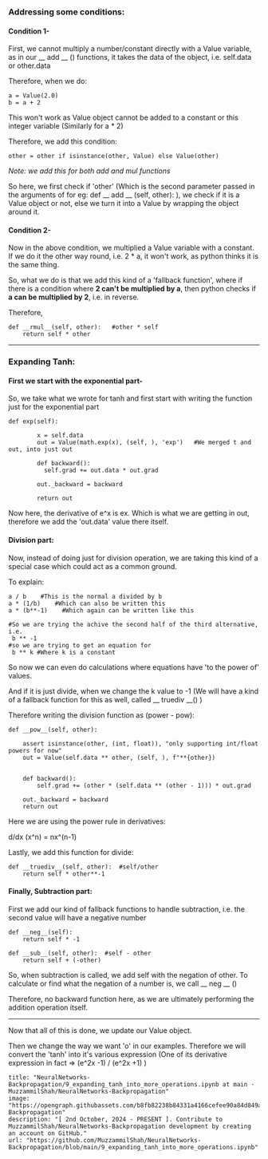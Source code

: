 
### Addressing some conditions:

#### Condition 1-
First, we cannot multiply a number/constant directly with a Value variable, as in our __ add __ () functions, it takes the data of the object, i.e. self.data or other.data

Therefore, when we do:
```
a = Value(2.0)
b = a + 2
```

This won't work as Value object cannot be added to a constant or this integer variable (Similarly for a * 2)


Therefore, we add this condition:
```
other = other if isinstance(other, Value) else Value(other)
```
*Note: we add this for both add and mul functions*

So here, we first check if 'other' (Which is the second parameter passed in the arguments of for eg: def __ add __ (self, other): ), we check if it is a Value object or not, else we turn it into a Value by wrapping the object around it.

#### Condition 2-
Now in the above condition, we multiplied a Value variable with a constant. 
If we do it the other way round, i.e. 2 * a, it won't work, as python thinks it is the same thing. 

So, what we do is that we add this kind of a 'fallback function', where if there is a condition where **2 can't be multiplied by a**, then python checks if **a can be multiplied by 2**, i.e. in reverse.

Therefore,
```
def __rmul__(self, other):   #other * self
	return self * other
```

--------
### Expanding Tanh:

#### First we start with the exponential part-

So, we take what we wrote for tanh and first start with writing the function just for the exponential part

```
def exp(self):

        x = self.data
        out = Value(math.exp(x), (self, ), 'exp')   #We merged t and out, into just out

        def backward():
          self.grad += out.data * out.grad

        out._backward = backward

        return out
```

Now here, the derivative of e^x is ex. Which is what we are getting in out, therefore we add the 'out.data' value there itself.


#### Division part:

Now, instead of doing just for division operation, we are taking this kind of a special case which could act as a common ground.

To explain:
```
a / b    #This is the normal a divided by b
a * (1/b)    #Which can also be written this
a * (b**-1)    #Which again can be written like this

#So we are trying the achive the second half of the third alternative, i.e.
 b ** -1
#so we are trying to get an equation for 
 b ** k #Where k is a constant
```

So now we can even do calculations where equations have 'to the power of' values.

And if it is just divide, when we change the k value to -1 (We will have a kind of a fallback function for this as well, called __ truediv __() )

Therefore writing the division function as (power - pow):
```
def __pow__(self, other):

	assert isinstance(other, (int, float)), "only supporting int/float powers for now"
	out = Value(self.data ** other, (self, ), f"**{other})


	def backward():
		self.grad += (other * (self.data ** (other - 1))) * out.grad

	out._backward = backward
	return out
```

Here we are using the power rule in derivatives:

d/dx (x^n) = nx^(n-1)

Lastly, we add this function for divide:
```
def __truediv__(self, other):  #self/other
	return self * other**-1
```


#### Finally, Subtraction part:

First we add our kind of fallback functions to handle subtraction, i.e. the second value will have a negative number
```
def __neg__(self):
	return self * -1

def __sub__(self, other):  #self - other
	return self + (-other)
```

So, when subtraction is called, we add self with the negation of other. To calculate or find what the negation of a number is, we call __ neg __ ()

Therefore, no backward function here, as we are ultimately performing the addition operation itself.

---------

Now that all of this is done, we update our Value object.

Then we change the way we want 'o' in our examples. Therefore we will convert the 'tanh' into it's various expression (One of its derivative expression in fact => (e^2x -1) / (e^2x +1) )

```embed
title: "NeuralNetworks-Backpropagation/9_expanding_tanh_into_more_operations.ipynb at main · MuzzammilShah/NeuralNetworks-Backpropagation"
image: "https://opengraph.githubassets.com/b8fb82238b84331a4166cefee90a84d849a7f3596aa0c103c40e6e0e8f8bf026/MuzzammilShah/NeuralNetworks-Backpropagation"
description: "[ 2nd October, 2024 - PRESENT ]. Contribute to MuzzammilShah/NeuralNetworks-Backpropagation development by creating an account on GitHub."
url: "https://github.com/MuzzammilShah/NeuralNetworks-Backpropagation/blob/main/9_expanding_tanh_into_more_operations.ipynb"
```
